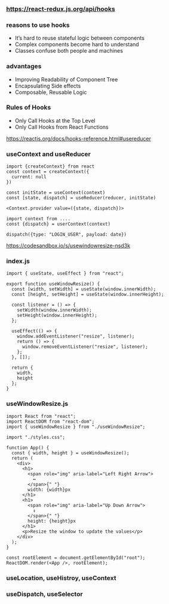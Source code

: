 ### https://react-redux.js.org/api/hooks

### reasons to use hooks
- It’s hard to reuse stateful logic between components
- Complex components become hard to understand
- Classes confuse both people and machines

### advantages
- Improving Readability of Component Tree
- Encapsulating Side effects
- Composable, Reusable Logic

### Rules of Hooks
- Only Call Hooks at the Top Level
- Only Call Hooks from React Functions


https://reactjs.org/docs/hooks-reference.html#usereducer



### useContext and useReducer

```
import {createContext} from react
const context = createContext({
  current: null
})
```

```
const initState = useContext(context)
const [state, dispatch] = useReducer(reducer, initState)

<Context.provider value=({state, dispatch})>
```


```
import context from ....
const {dispatch} = userContext(context)

dispatch({type: "LOGIN_USER", payload: date})
```

https://codesandbox.io/s/usewindowresize-nsd3k


### index.js
```
import { useState, useEffect } from "react";

export function useWindowResize() {
  const [width, setWidth] = useState(window.innerWidth);
  const [height, setHeight] = useState(window.innerHeight);

  const listener = () => {
    setWidth(window.innerWidth);
    setHeight(window.innerHeight);
  };

  useEffect(() => {
    window.addEventListener("resize", listener);
    return () => {
      window.removeEventListener("resize", listener);
    };
  }, []);

  return {
    width,
    height
  };
}
```

### useWindowResize.js

```
import React from "react";
import ReactDOM from "react-dom";
import { useWindowResize } from "./useWindowResize";

import "./styles.css";

function App() {
  const { width, height } = useWindowResize();
  return (
    <div>
      <h1>
        <span role="img" aria-label="Left Right Arrow">
          ↔️
        </span>{" "}
        width: {width}px
      </h1>
      <h1>
        <span role="img" aria-label="Up Down Arrow">
          ↕️
        </span>{" "}
        height: {height}px
      </h1>
      <p>Resize the window to update the values</p>
    </div>
  );
}

const rootElement = document.getElementById("root");
ReactDOM.render(<App />, rootElement);
```

### useLocation, useHistroy, useContext

### useDispatch, useSelector
